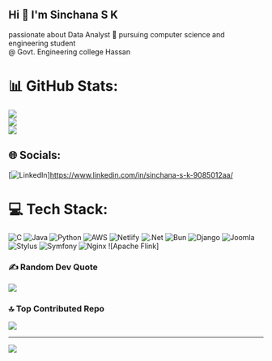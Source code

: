 ##  Hi 👋 I'm Sinchana S K 
    
passionate about Data Analyst 💫
pursuing  computer  science  and engineering student  <br>@ Govt. Engineering college  Hassan


# 📊 GitHub Stats:
![](https://github-readme-stats.vercel.app/api?username=Sinchana9632&theme=jolly&hide_border=true&include_all_commits=true&count_private=false)<br/>
![](https://github-readme-streak-stats.herokuapp.com/?user=Sinchana9632&theme=jolly&hide_border=true)<br/>
![](https://github-readme-stats.vercel.app/api/top-langs/?username=Sinchana9632&theme=jolly&hide_border=true&include_all_commits=true&count_private=false&layout=compact)


## 🌐 Socials:
[![LinkedIn](https://img.shields.io/badge/LinkedIn-%230077B5.svg?logo=linkedin&logoColor=white)]https://www.linkedin.com/in/sinchana-s-k-9085012aa/
# 💻 Tech Stack:
![C](https://img.shields.io/badge/c-%2300599C.svg?style=flat&logo=c&logoColor=white) ![Java](https://img.shields.io/badge/java-%23ED8B00.svg?style=flat&logo=openjdk&logoColor=white) ![Python](https://img.shields.io/badge/python-3670A0?style=flat&logo=python&logoColor=ffdd54) ![AWS](https://img.shields.io/badge/AWS-%23FF9900.svg?style=flat&logo=amazon-aws&logoColor=white)  ![Netlify](https://img.shields.io/badge/netlify-%23000000.svg?style=flat&logo=netlify&logoColor=#00C7B7) ![.Net](https://img.shields.io/badge/.NET-5C2D91?style=flat&logo=.net&logoColor=white) ![Bun](https://img.shields.io/badge/Bun-%23000000.svg?style=flat&logo=bun&logoColor=white) ![Django](https://img.shields.io/badge/django-%23092E20.svg?style=flat&logo=django&logoColor=white) ![Joomla](https://img.shields.io/badge/joomla-%235091CD.svg?style=flat&logo=joomla&logoColor=white) ![Stylus](https://img.shields.io/badge/stylus-%23ff6347.svg?style=flat&logo=stylus&logoColor=white) ![Symfony](https://img.shields.io/badge/symfony-%23000000.svg?style=flat&logo=symfony&logoColor=white) ![Nginx](https://img.shields.io/badge/nginx-%23009639.svg?style=flat&logo=nginx&logoColor=white) ![Apache Flink]


### ✍️ Random Dev Quote
![](https://quotes-github-readme.vercel.app/api?type=horizontal&theme=radical)

### 🔝 Top Contributed Repo
![](https://github-contributor-stats.vercel.app/api?username=Sinchana9632&limit=5&theme=dark&combine_all_yearly_contributions=true)

---
[![](https://visitcount.itsvg.in/api?id=Sinchana9632&icon=0&color=0)](https://visitcount.itsvg.in)

